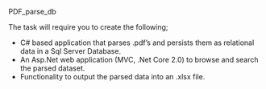 PDF_parse_db

The task will require you to create the following;
 
- C# based application that parses .pdf’s and persists them as relational data in a Sql Server Database.
- An Asp.Net web application (MVC, .Net Core 2.0) to browse and search the parsed dataset.
- Functionality to output the parsed data into an .xlsx file.
